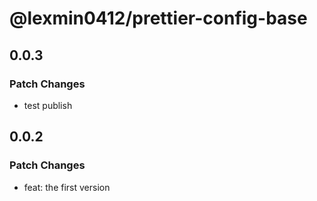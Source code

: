 # @lexmin0412/prettier-config-base

## 0.0.3

### Patch Changes

- test publish

## 0.0.2

### Patch Changes

- feat: the first version
